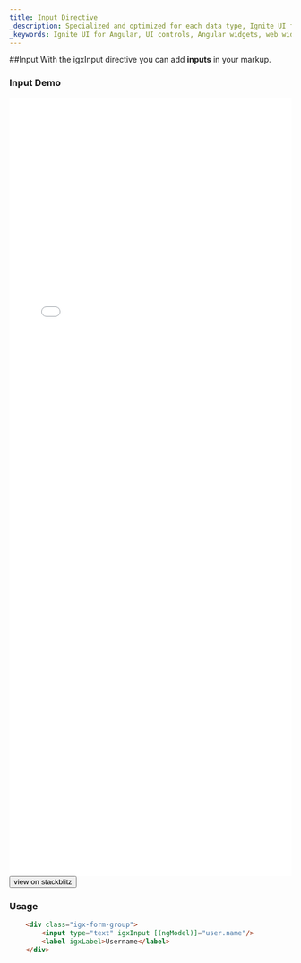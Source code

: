 ```yaml
---
title: Input Directive
_description: Specialized and optimized for each data type, Ignite UI for Angular provides a variety of input controls for every application need.
_keywords: Ignite UI for Angular, UI controls, Angular widgets, web widgets, UI widgets, Angular, Native Angular Components Suite, Native Angular Controls, Native Angular Components Library, Angular Input components, Angular Input controls
---
```


##Input
With the igxInput directive you can add **inputs** in your markup.

### Input Demo
<div class="sample-container loading" style="height:1390px">
    <iframe id="form-elements-sample-iframe" src='{environment:demosBaseUrl}/form-elements' width="100%" height="100%" seamless frameBorder="0" onload="onSampleIframeContentLoaded(this);"></iframe>
</div>
<div>
<button data-localize="stackblitz" class="stackblitz-btn" data-iframe-id="form-elements-sample-iframe" data-demos-base-url="{environment:demosBaseUrl}">view on stackblitz</button>
</div>

### Usage
```html
    <div class="igx-form-group">
        <input type="text" igxInput [(ngModel)]="user.name"/>
        <label igxLabel>Username</label>
    </div>
```
